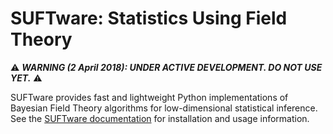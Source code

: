 # SUFTware: Statistics Using Field Theory

:warning: ***WARNING (2 April 2018): UNDER ACTIVE DEVELOPMENT. DO NOT USE YET.*** :warning:

SUFTware provides fast and lightweight Python implementations of Bayesian Field Theory algorithms for low-dimensional
statistical inference. See the [SUFTware documentation](http://suftware.readthedocs.io) for installation and usage information.
